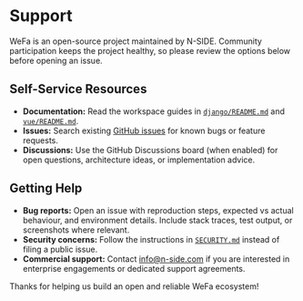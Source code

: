 # Support

WeFa is an open-source project maintained by N-SIDE. Community participation keeps the
project healthy, so please review the options below before opening an issue.

## Self-Service Resources

- **Documentation:** Read the workspace guides in [`django/README.md`](../django/README.md)
  and [`vue/README.md`](../vue/README.md).
- **Issues:** Search existing [GitHub issues](https://github.com/n-side-dev/wefa/issues) for
  known bugs or feature requests.
- **Discussions:** Use the GitHub Discussions board (when enabled) for open questions,
  architecture ideas, or implementation advice.

## Getting Help

- **Bug reports:** Open an issue with reproduction steps, expected vs actual behaviour,
  and environment details. Include stack traces, test output, or screenshots where
  relevant.
- **Security concerns:** Follow the instructions in [`SECURITY.md`](SECURITY.md) instead
  of filing a public issue.
- **Commercial support:** Contact [info@n-side.com](mailto:info@n-side.com) if
  you are interested in enterprise engagements or dedicated support agreements.

Thanks for helping us build an open and reliable WeFa ecosystem!
